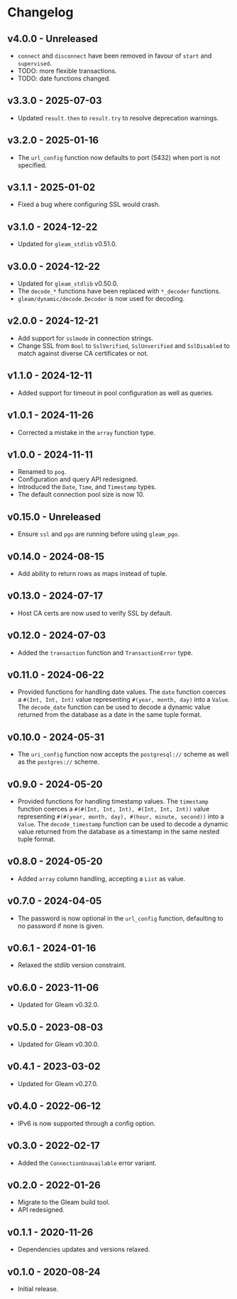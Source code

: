 # Changelog

## v4.0.0 - Unreleased

- `connect` and `disconnect` have been removed in favour of `start` and `supervised`.
- TODO: more flexible transactions.
- TODO: date functions changed.

## v3.3.0 - 2025-07-03

- Updated `result.then` to `result.try` to resolve deprecation warnings.

## v3.2.0 - 2025-01-16

- The `url_config` function now defaults to port (5432) when port is not specified.

## v3.1.1 - 2025-01-02

- Fixed a bug where configuring SSL would crash.

## v3.1.0 - 2024-12-22

- Updated for `gleam_stdlib` v0.51.0.

## v3.0.0 - 2024-12-22

- Updated for `gleam_stdlib` v0.50.0.
- The `decode_*` functions have been replaced with `*_decoder` functions.
- `gleam/dynamic/decode.Decoder` is now used for decoding.

## v2.0.0 - 2024-12-21

- Add support for `sslmode` in connection strings.
- Change SSL from `Bool` to `SslVerified`, `SslUnverified` and `SslDisabled` to
  match against diverse CA certificates or not.

## v1.1.0 - 2024-12-11

- Added support for timeout in pool configuration as well as queries.

## v1.0.1 - 2024-11-26

- Corrected a mistake in the `array` function type.

## v1.0.0 - 2024-11-11

- Renamed to `pog`.
- Configuration and query API redesigned.
- Introduced the `Date`, `Time`, and `Timestamp` types.
- The default connection pool size is now 10.

## v0.15.0 - Unreleased

- Ensure `ssl` and `pgo` are running before using `gleam_pgo`.

## v0.14.0 - 2024-08-15

- Add ability to return rows as maps instead of tuple.

## v0.13.0 - 2024-07-17

- Host CA certs are now used to verify SSL by default.

## v0.12.0 - 2024-07-03

- Added the `transaction` function and `TransactionError` type.

## v0.11.0 - 2024-06-22

- Provided functions for handling date values. The `date` function
  coerces a `#(Int, Int, Int)` value representing `#(year, month, day)` into a
  `Value`. The `decode_date` function can be used to decode a dynamic value
  returned from the database as a date in the same tuple format.

## v0.10.0 - 2024-05-31

- The `uri_config` function now accepts the `postgresql://` scheme as well as
  the `postgres://` scheme.

## v0.9.0 - 2024-05-20

- Provided functions for handling timestamp values. The `timestamp` function
  coerces a `#(#(Int, Int, Int), #(Int, Int, Int))` value representing
  `#(#(year, month, day), #(hour, minute, second))` into a `Value`. The
  `decode_timestamp` function can be used to decode a dynamic value returned from
  the database as a timestamp in the same nested tuple format.

## v0.8.0 - 2024-05-20

- Added `array` column handling, accepting a `List` as value.

## v0.7.0 - 2024-04-05

- The password is now optional in the `url_config` function, defaulting to no
  password if none is given.

## v0.6.1 - 2024-01-16

- Relaxed the stdlib version constraint.

## v0.6.0 - 2023-11-06

- Updated for Gleam v0.32.0.

## v0.5.0 - 2023-08-03

- Updated for Gleam v0.30.0.

## v0.4.1 - 2023-03-02

- Updated for Gleam v0.27.0.

## v0.4.0 - 2022-06-12

- IPv6 is now supported through a config option.

## v0.3.0 - 2022-02-17

- Added the `ConnectionUnavailable` error variant.

## v0.2.0 - 2022-01-26

- Migrate to the Gleam build tool.
- API redesigned.

## v0.1.1 - 2020-11-26

- Dependencies updates and versions relaxed.

## v0.1.0 - 2020-08-24

- Initial release.
